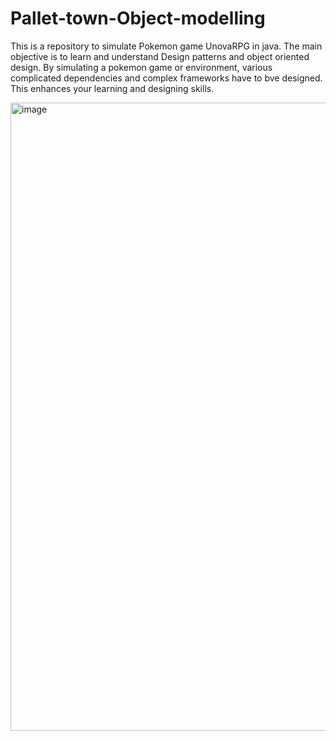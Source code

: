 # Pallet-town-Object-modelling
This is a repository to simulate Pokemon game UnovaRPG in java. The main objective is to learn and understand Design patterns and object oriented design. By simulating a pokemon game or environment, various complicated dependencies and complex frameworks have to bve designed. This enhances your learning and designing skills.



<img width="1005" alt="image" src="https://user-images.githubusercontent.com/83284294/205065132-e1d8078d-3d48-43e4-8433-8e2b90abaeec.png">
